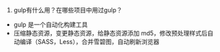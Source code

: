 
1. gulp有什么用？在哪些项目中用过gulp？

* gulp 是一个自动化构建工具
* 压缩静态资源，变更静态资源，给静态资源添加 md5，修改预处理样式后自动编译（SASS，Less），合并雪碧图，自动刷新浏览器